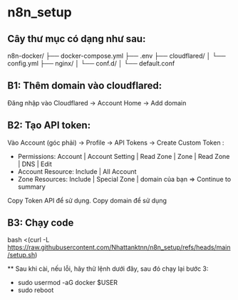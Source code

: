 # n8n_setup
## Cây thư mục có dạng như sau:
n8n-docker/
├── docker-compose.yml
├── .env
├── cloudflared/
│   └── config.yml
├── nginx/
│   └── conf.d/
│       └── default.conf

## B1: Thêm domain vào cloudflared: 
Đăng nhập vào Cloudflared -> Account Home -> Add domain
## B2: Tạo API token:
Vào Account (góc phải) -> Profile -> API Tokens -> Create Custom Token :
- Permissions:
  Account | Account Setting | Read
  Zone | Zone | Read
  Zone | DNS | Edit
- Account Resource:
  Include | All Account
- Zone Resources:
  Include | Special Zone | domain của bạn
=> Continue to summary

Copy Token API để sử dụng.
Copy domain để sử dụng

## B3: Chạy code
bash <(curl -L https://raw.githubusercontent.com/Nhattanktnn/n8n_setup/refs/heads/main/setup.sh)

** Sau khi cài, nếu lỗi, hãy thử lệnh dưới đây, sau đó chạy lại bước 3:
* sudo usermod -aG docker $USER
* sudo reboot
